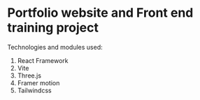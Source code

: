 # Portfolio website and Front end training project

Technologies and modules used:
1. React Framework
2. Vite
3. Three.js
4. Framer motion
5. Tailwindcss
